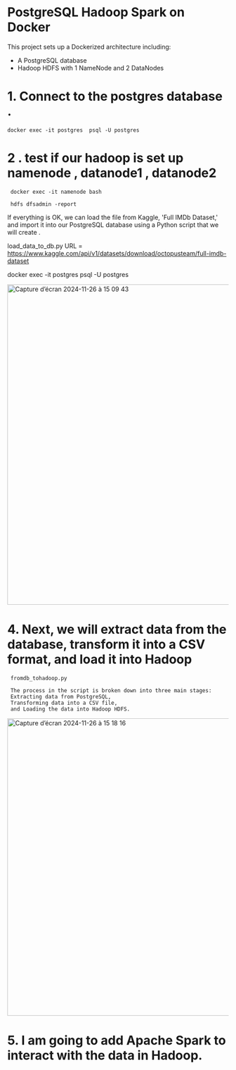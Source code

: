 
# PostgreSQL Hadoop Spark on Docker

This project sets up a Dockerized architecture including:
- A PostgreSQL database
- Hadoop HDFS with 1 NameNode and 2 DataNodes

# 1. Connect to the postgres database .

    docker exec -it postgres  psql -U postgres         


# 2 . test if our hadoop is set up  namenode , datanode1 , datanode2

     docker exec -it namenode bash 

     hdfs dfsadmin -report 


 If everything is OK, we can load the file from Kaggle, 'Full IMDb Dataset,' and import it into our PostgreSQL    database using a Python script that we will create .

load_data_to_db.py
URL = https://www.kaggle.com/api/v1/datasets/download/octopusteam/full-imdb-dataset

docker exec -it postgres  psql -U postgres

<img width="727" alt="Capture d’écran 2024-11-26 à 15 09 43" src="https://github.com/user-attachments/assets/06f4bce0-e001-4e62-b174-4f39ac8c1c89">


 

 # 4. Next, we will extract data from the database, transform it into a CSV format, and load it into Hadoop 
     fromdb_tohadoop.py
    
     The process in the script is broken down into three main stages:
     Extracting data from PostgreSQL,
     Transforming data into a CSV file, 
     and Loading the data into Hadoop HDFS.

<img width="675" alt="Capture d’écran 2024-11-26 à 15 18 16" src="https://github.com/user-attachments/assets/53f2730f-9948-4a32-a298-17d1f2f6e8da">

# 5. I am going to add Apache Spark to interact with the data in Hadoop.
